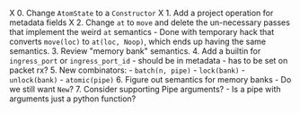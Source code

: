 X 0. Change `AtomState` to a `Constructor`
X 1. Add a project operation for metadata fields
X 2. Change `at` to `move` and delete the un-necessary passes that implement the weird `at` semantics
    - Done with temporary hack that converts `move(loc)` to `at(loc, Noop)`, which ends up having 
      the same semantics.
3. Review "memory bank" semantics.
4. Add a builtin for `ingress_port` or `ingress_port_id`
    - should be in metadata
    - has to be set on packet rx?
5. New combinators:
    - `batch(n, pipe)`
    - `lock(bank)`
    - `unlock(bank)`
    - `atomic(pipe)`
6. Figure out semantics for memory banks
    - Do we still want `New`?
7. Consider supporting Pipe arguments?
    - Is a pipe with arguments just a python function?